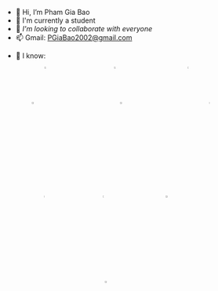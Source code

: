 - 👋 Hi, I’m Pham Gia Bao
- 🌱 I'm currently a student
- 💞️ *I'm looking to collaborate with everyone*
- 📫 Gmail: PGiaBao2002@gmail.com
<!---
GiaBao0510/GiaBao0510 is a ✨ special ✨ repository because its `README.md` (this file) appears on your GitHub profile.
You can click the Preview link to take a look at your changes.
--->

- 🔗 I know:
    <!--- Link hinh anh--->
<div style="display: flex; flex-wrap: wrap; justify-content: center;">
  <!-- nodeJS -->
  <a href="https://nodejs.org/docs/latest/api/" style="margin: 0 45px;">
    <img src="https://encrypted-tbn0.gstatic.com/images?q=tbn:ANd9GcSz4ujyaPndpNXMuLkeVrh5eTULE9tyoATxKg&s" width="5%" alt="Java">
  </a>

  <!-- HTML -->
  <a href="https://www.w3schools.com/html/" style="margin: 0 45px;">
    <img src="https://play-lh.googleusercontent.com/85WnuKkqDY4gf6tndeL4_Ng5vgRk7PTfmpI4vHMIosyq6XQ7ZGDXNtYG2s0b09kJMw" width="5%" alt="HTML">
  </a>

  <!-- CSS -->
  <a href="https://www.w3schools.com/css/default.asp" style="margin: 0 45px;">
    <img src="https://play-lh.googleusercontent.com/RTAZb9E639F4JBcuBRTPEk9_92I-kaKgBMw4LFxTGhdCQeqWukXh74rTngbQpBVGxqo" width="5%" alt="CSS">
  </a>

  <!-- JavaScript -->
  <a href="https://www.w3schools.com/js/default.asp" style="margin: 0 45px;">
    <img src="https://upload.wikimedia.org/wikipedia/commons/thumb/9/99/Unofficial_JavaScript_logo_2.svg/480px-Unofficial_JavaScript_logo_2.svg.png" width="5%" alt="JavaScript">
  </a>

  <!-- MongoDB -->
  <a href="https://www.mongodb.com/docs/" style="margin: 0 45px;">
    <img src="https://encrypted-tbn0.gstatic.com/images?q=tbn:ANd9GcSuMRzP2i8h_xIFrtbyJvXy29eTCtyUpwIrzg&s" width="5%" alt="ShellScript">
  </a>

  <!--Mysql-->
  <a href="https://dev.mysql.com/doc/" style="margin: 0 45px;">
    <img src="https://encrypted-tbn0.gstatic.com/images?q=tbn:ANd9GcQ_D7DAiMoKTVZFpiXAuRLZcFqorRlSu_5ZnQ&s" width="5%" height="3%" alt="C">
  </a>

  <!-- python -->
  <a href="https://docs.python.org/3/" style="margin: 0 45px;">
    <img src="https://encrypted-tbn0.gstatic.com/images?q=tbn:ANd9GcQ5eF3tWNifPIfYFw4EpvqGJgAcZX1jTXdDog&s" width="5%" height="3%" alt="C">
  </a>

  <!-- Git -->
  <a href="https://www.atlassian.com/git/tutorials/setting-up-a-repository" style="margin: 0 45px;">
    <img src="https://git-scm.com/images/logos/downloads/Git-Icon-1788C.png" width="5%" alt="Git">
  </a>

  <!-- Dart -->
  <a href="https://dart.dev/guides" style="margin: 0 45px;">
    <img src="https://encrypted-tbn0.gstatic.com/images?q=tbn:ANd9GcRdxv2dePUYmSjf5WxqWALMmEOIuQB7aUu2aw&s" width="5%" alt="Subversion">
  </a>

<!-- flutter -->
  <a href="https://docs.flutter.dev/" style="margin: 0 45px;">
    <img src="https://encrypted-tbn0.gstatic.com/images?q=tbn:ANd9GcSLvD6WeX9nqZhN41XX5vyyNuqqwiQfmp_1wA&s" width="5%" alt="Subversion">
  </a>
</div>
